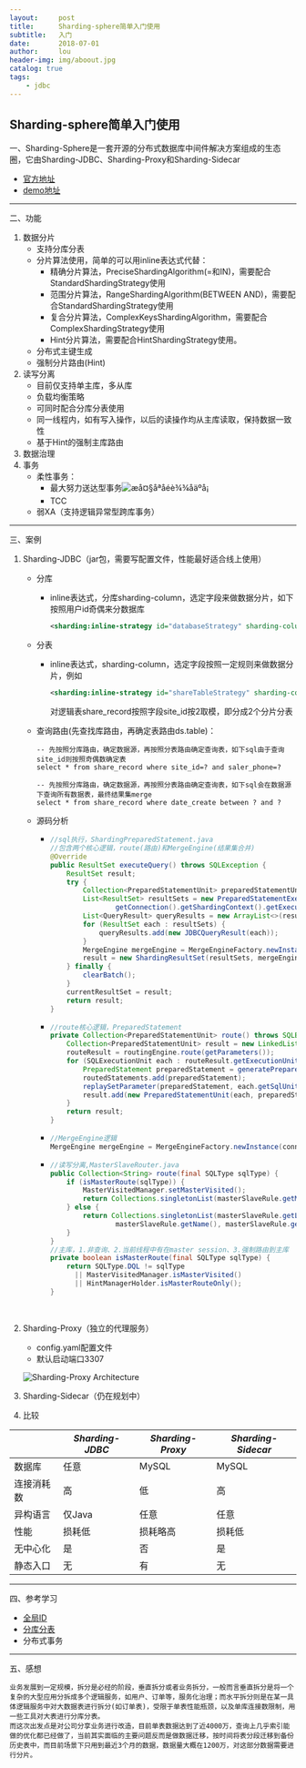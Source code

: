 ```yaml
---
layout:     post
title:      Sharding-sphere简单入门使用
subtitle:   入门
date:       2018-07-01
author:     lou
header-img: img/aboout.jpg
catalog: true
tags:
    - jdbc
---
```

## Sharding-sphere简单入门使用

一、Sharding-Sphere是一套开源的分布式数据库中间件解决方案组成的生态圈，它由Sharding-JDBC、Sharding-Proxy和Sharding-Sidecar

+ [官方地址](http://shardingsphere.io/document/current/cn/overview/)
+ [demo地址](https://github.com/tuohai666/sharding-sphere-example)

------

二、功能

1. 数据分片
   + 支持分库分表
   + 分片算法使用，简单的可以用inline表达式代替：
     + 精确分片算法，PreciseShardingAlgorithm(=和IN)，需要配合StandardShardingStrategy使用
     + 范围分片算法，RangeShardingAlgorithm(BETWEEN AND)，需要配合StandardShardingStrategy使用
     + 复合分片算法，ComplexKeysShardingAlgorithm，需要配合ComplexShardingStrategy使用
     + Hint分片算法，需要配合HintShardingStrategy使用。
   + 分布式主键生成
   + 强制分片路由(Hint)
2. 读写分离
   + 目前仅支持单主库，多从库
   + 负载均衡策略
   + 可同时配合分库分表使用
   + 同一线程内，如有写入操作，以后的读操作均从主库读取，保持数据一致性
   + 基于Hint的强制主库路由
3. 数据治理
4. 事务
   * 柔性事务：
     * 最大努力送达型事务![æå¤§åªåéè¾¾åäºå¡](http://ovfotjrsi.bkt.clouddn.com/docs/img/architecture-soft-transaction-bed.png)
     * TCC
   * 弱XA（支持逻辑异常型跨库事务）

-------

三、案例

1. Sharding-JDBC（jar包，需要写配置文件，性能最好适合线上使用）

   + 分库

     + inline表达式，分库sharding-column，选定字段来做数据分片，如下按照用户id奇偶来分数据库

       ```Xml
       <sharding:inline-strategy id="databaseStrategy" sharding-column="user_id" algorithm-expression="ds$->{u_id % 2}" />
       ```

   + 分表

     + inline表达式，sharding-column，选定字段按照一定规则来做数据分片，例如

       ```Xml
       <sharding:inline-strategy id="shareTableStrategy" sharding-column="site_id" algorithm-expression="share_record$->{site_id % 2}" />
       ```

       对逻辑表share_record按照字段site_id按2取模，即分成2个分片分表

   + 查询路由(先查找库路由，再确定表路由ds.table)：

     ```Mysql
     -- 先按照分库路由，确定数据源，再按照分表路由确定查询表，如下sql由于查询site_id则按照奇偶数确定表
     select * from share_record where site_id=? and saler_phone=?
     ```

     ```mysql
     -- 先按照分库路由，确定数据源，再按照分表路由确定查询表，如下sql会在数据源下查询所有数据表，最终结果集merge
     select * from share_record where date_create between ? and ?
     ```

   + 源码分析

     + ```Java
       //sql执行，ShardingPreparedStatement.java
       //包含两个核心逻辑，route(路由)和MergeEngine(结果集合并)
       @Override
       public ResultSet executeQuery() throws SQLException {
           ResultSet result;
           try {
               Collection<PreparedStatementUnit> preparedStatementUnits = route();
               List<ResultSet> resultSets = new PreparedStatementExecutor(
                       getConnection().getShardingContext().getExecutorEngine(), routeResult.getSqlStatement().getType(), preparedStatementUnits).executeQuery();
               List<QueryResult> queryResults = new ArrayList<>(resultSets.size());
               for (ResultSet each : resultSets) {
                   queryResults.add(new JDBCQueryResult(each));
               }
               MergeEngine mergeEngine = MergeEngineFactory.newInstance(connection.getShardingContext().getShardingRule(), queryResults, routeResult.getSqlStatement());
               result = new ShardingResultSet(resultSets, mergeEngine.merge(), this);
           } finally {
               clearBatch();
           }
           currentResultSet = result;
           return result;
       }
       ```

     + ```java
       //route核心逻辑，PreparedStatement
       private Collection<PreparedStatementUnit> route() throws SQLException {
           Collection<PreparedStatementUnit> result = new LinkedList<>();
           routeResult = routingEngine.route(getParameters());
           for (SQLExecutionUnit each : routeResult.getExecutionUnits()) {
               PreparedStatement preparedStatement = generatePreparedStatement(each);
               routedStatements.add(preparedStatement);
               replaySetParameter(preparedStatement, each.getSqlUnit().getParameterSets().get(0));
               result.add(new PreparedStatementUnit(each, preparedStatement));
           }
           return result;
       }
       ```

     + ```java
       //MergeEngine逻辑
       MergeEngine mergeEngine = MergeEngineFactory.newInstance(connection.getShardingContext().getShardingRule(), queryResults, routeResult.getSqlStatement());
       ```

     + ```Java
       //读写分离,MasterSlaveRouter.java
       public Collection<String> route(final SQLType sqlType) {
           if (isMasterRoute(sqlType)) {
               MasterVisitedManager.setMasterVisited();
               return Collections.singletonList(masterSlaveRule.getMasterDataSourceName());
           } else {
               return Collections.singletonList(masterSlaveRule.getLoadBalanceAlgorithm().getDataSource(
                       masterSlaveRule.getName(), masterSlaveRule.getMasterDataSourceName(), new ArrayList<>(masterSlaveRule.getSlaveDataSourceNames())));
           }
       }
       //主库，1.非查询、2.当前线程中有在master session、3.强制路由到主库
       private boolean isMasterRoute(final SQLType sqlType) {
           return SQLType.DQL != sqlType 
             || MasterVisitedManager.isMasterVisited() 
             || HintManagerHolder.isMasterRouteOnly();
       }
       ```

       ​

2. Sharding-Proxy（独立的代理服务）

   + config.yaml配置文件
   + 默认启动端口3307

   ![Sharding-Proxy Architecture](http://ovfotjrsi.bkt.clouddn.com/sharding-proxy-brief_v2.png)

3. Sharding-Sidecar（仍在规划中）

4. 比较

|       | *Sharding-JDBC* | *Sharding-Proxy* | *Sharding-Sidecar* |
| ----- | --------------- | ---------------- | ------------------ |
| 数据库   | 任意              | MySQL            | MySQL              |
| 连接消耗数 | 高               | 低                | 高                  |
| 异构语言  | 仅Java           | 任意               | 任意                 |
| 性能    | 损耗低             | 损耗略高             | 损耗低                |
| 无中心化  | 是               | 否                | 是                  |
| 静态入口  | 无               | 有                | 无                  |

------

四、参考学习

+ [全局ID](https://www.jianshu.com/p/32b3e91aa22c)
+ [分库分表](https://www.jianshu.com/p/32b3e91aa22c)
+ 分布式事务

-----

五、感想

```
业务发展到一定规模，拆分是必经的阶段，垂直拆分或者业务拆分，一般而言垂直拆分是将一个复杂的大型应用分拆成多个逻辑服务，如用户、订单等，服务化治理；而水平拆分则是在某一具体逻辑服务中对大数据表进行拆分(如订单表)，受限于单表性能瓶颈，以及单库连接数限制，用一些工具对大表进行分库分表。
而这次出发点是对公司分享业务进行改造，目前单表数据达到了近4000万，查询上几乎索引能做的优化都已经做了，当前其实面临的主要问题反而是做数据迁移，按时间将表分段迁移到备份历史表中，而目前场景下只用到最近3个月的数据，数据量大概在1200万，对这部分数据需要进行分片。
```




